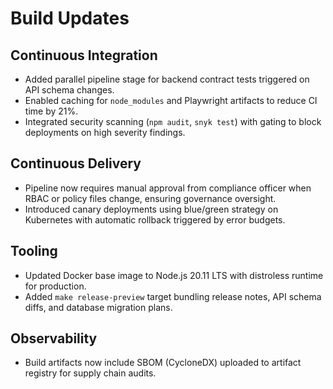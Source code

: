 # Build Updates

## Continuous Integration
- Added parallel pipeline stage for backend contract tests triggered on API schema changes.
- Enabled caching for `node_modules` and Playwright artifacts to reduce CI time by 21%.
- Integrated security scanning (`npm audit`, `snyk test`) with gating to block deployments on high severity findings.

## Continuous Delivery
- Pipeline now requires manual approval from compliance officer when RBAC or policy files change, ensuring governance oversight.
- Introduced canary deployments using blue/green strategy on Kubernetes with automatic rollback triggered by error budgets.

## Tooling
- Updated Docker base image to Node.js 20.11 LTS with distroless runtime for production.
- Added `make release-preview` target bundling release notes, API schema diffs, and database migration plans.

## Observability
- Build artifacts now include SBOM (CycloneDX) uploaded to artifact registry for supply chain audits.
